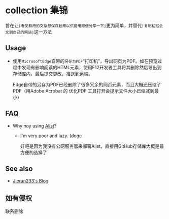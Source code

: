 # collection	集锦

旨在让`⌈看见有用的文章想保存起来以供备用顺便分享一下⌋`更为简单，并替代`⌈复制粘贴全文到自己的网站⌋`这一方法

## Usage

- 使用`MicrosoftEdge`自带的`另存为PDF`“打印机”，导出网页为PDF。如在预览过程中发现有影响阅读的HTML元素，使用F12开发者工具将其删除然后导出到存储库内，最后提交更改，推送到远端。

  Edge自带的另存为PDF已经删除了很多冗余的网页元素，而且大概还压缩了PDF（用Adobe Acrobat 的 优化PDF 工具打开会提示文件大小已缩减到最小）

## FAQ

- Why noy using [Alist](https://alist-doc.nn.ci/)?

  - I'm very poor and lazy. (doge

    好吧是因为我没有公网服务器来部署Alist，直接用GitHub存储库大概是最方便的选择了


## See also

- [Jieran233's Blog](https://jieran233.github.io/)


## 如有侵权

联系删除
